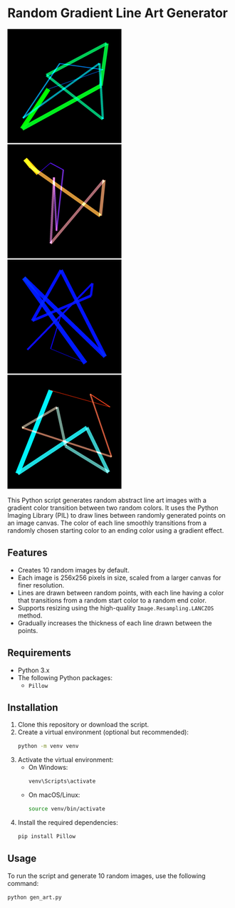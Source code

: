 # Random Gradient Line Art Generator
![alt text](image-3.png)![alt text](image.png) ![alt text](image-2.png)![alt text](image-1.png)

This Python script generates random abstract line art images with a gradient color transition between two random colors. It uses the Python Imaging Library (PIL) to draw lines between randomly generated points on an image canvas. The color of each line smoothly transitions from a randomly chosen starting color to an ending color using a gradient effect.

## Features
- Creates 10 random images by default.
- Each image is 256x256 pixels in size, scaled from a larger canvas for finer resolution.
- Lines are drawn between random points, with each line having a color that transitions from a random start color to a random end color.
- Supports resizing using the high-quality `Image.Resampling.LANCZOS` method.
- Gradually increases the thickness of each line drawn between the points.

## Requirements
- Python 3.x
- The following Python packages:
  - `Pillow`

## Installation

1. Clone this repository or download the script.
2. Create a virtual environment (optional but recommended):
    ```bash
    python -m venv venv
    ```
3. Activate the virtual environment:
   - On Windows:
     ```bash
     venv\Scripts\activate
     ```
   - On macOS/Linux:
     ```bash
     source venv/bin/activate
     ```
4. Install the required dependencies:
    ```bash
    pip install Pillow
    ```

## Usage

To run the script and generate 10 random images, use the following command:

```bash
python gen_art.py
